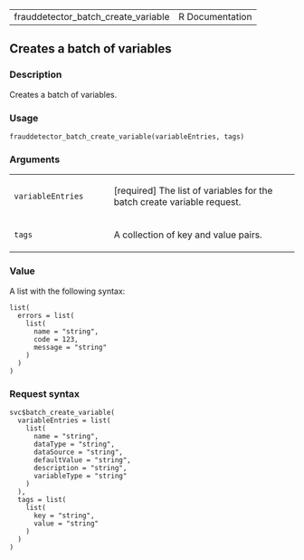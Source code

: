 <table style="width: 100%;">
<tbody>
<tr class="odd">
<td>frauddetector_batch_create_variable</td>
<td style="text-align: right;">R Documentation</td>
</tr>
</tbody>
</table>

## Creates a batch of variables

### Description

Creates a batch of variables.

### Usage

    frauddetector_batch_create_variable(variableEntries, tags)

### Arguments

<table>
<colgroup>
<col style="width: 35%" />
<col style="width: 65%" />
</colgroup>
<tbody>
<tr class="odd">
<td><code
id="frauddetector_batch_create_variable_:_variableEntries">variableEntries</code></td>
<td><p>[required] The list of variables for the batch create variable
request.</p></td>
</tr>
<tr class="even">
<td><code
id="frauddetector_batch_create_variable_:_tags">tags</code></td>
<td><p>A collection of key and value pairs.</p></td>
</tr>
</tbody>
</table>

### Value

A list with the following syntax:

    list(
      errors = list(
        list(
          name = "string",
          code = 123,
          message = "string"
        )
      )
    )

### Request syntax

    svc$batch_create_variable(
      variableEntries = list(
        list(
          name = "string",
          dataType = "string",
          dataSource = "string",
          defaultValue = "string",
          description = "string",
          variableType = "string"
        )
      ),
      tags = list(
        list(
          key = "string",
          value = "string"
        )
      )
    )
